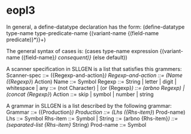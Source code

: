 # eopl3

In general, a define-datatype declaration has the form:
	(define-datatype type-name type-predicate-name
		{(variant-name {(field-name predicate)}*)}+)


The general syntax of cases is:
	(cases type-name expression
		{(variant-name ({field-name}*) consequent)}*
		(else default))
	
	
A scanner specification in SLLGEN is a list that satisfies this grammers:
	Scanner-spec      ::= ({Regexp-and-action}*)
	Regexp-and-action ::= (Name ({Regexp}*) Action)
	Name              ::= Symbol
	Regexp            ::= String | letter | digit | whitespace | any
			  ::= (not Character) | (or {Regexp}*)
                      ::= (arbno Regexp) | (concat {Regexp}*)
	Action            ::= skip | symbol | number | string


A grammar in SLLGEN is a list described by the following grammar:
	Grammar    ::= ({Production}*)
	Production ::= (Lhs ({Rhs-item}*) Prod-name)
	Lhs    	   ::= Symbol
	Rhs-item   ::= Symbol | String
		   ::= (arbno {Rhs-item}*)
		   ::= (separated-list {Rhs-item}* String)
	Prod-name  ::= Symbol
